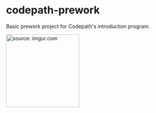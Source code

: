 # codepath-prework
Basic prework project for Codepath's introduction program.

<img style=" width: 200px; object-fit: contain;" src="https://i.imgur.com/u8oZN3o.gif" title="source: imgur.com" />

